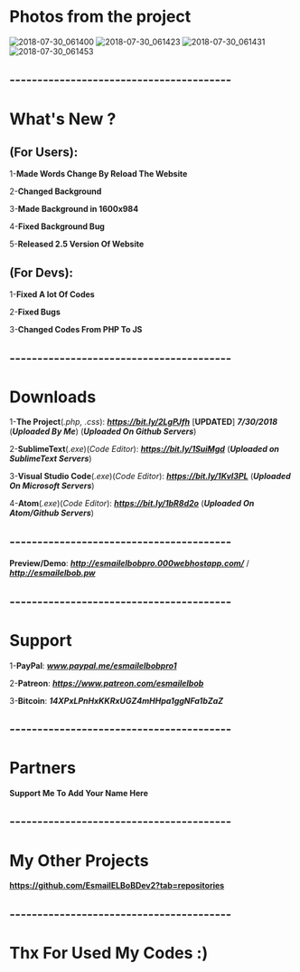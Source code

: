 # Photos from the project
![2018-07-30_061400](https://user-images.githubusercontent.com/28893833/43377239-f609c944-93bf-11e8-88dd-07e41bd6b3dc.png)
![2018-07-30_061423](https://user-images.githubusercontent.com/28893833/43377240-f635ce54-93bf-11e8-9384-21b24792ce82.png)
![2018-07-30_061431](https://user-images.githubusercontent.com/28893833/43377241-f6620230-93bf-11e8-9ea7-bb675f2ba915.png)
![2018-07-30_061453](https://user-images.githubusercontent.com/28893833/43377242-f689b636-93bf-11e8-8890-1b5f12497f86.png)
## ----------------------------------------
# What's New ?

## (For Users): 
1-**Made Words Change By Reload The Website**

2-**Changed Background**

3-**Made Background in 1600x984**

4-**Fixed Background Bug**

5-**Released 2.5 Version Of Website**

## (For Devs): 
1-**Fixed A lot Of Codes**

2-**Fixed Bugs**

3-**Changed Codes From PHP To JS**
## ----------------------------------------
# Downloads

1-**The Project**(*.php, .css*): ***https://bit.ly/2LgPJfh*** [**UPDATED**] ***7/30/2018*** (***Uploaded By Me***) (***Uploaded On Github Servers***)

2-**SublimeText**(*.exe*)(*Code Editor*): ***https://bit.ly/1SuiMgd*** (***Uploaded on SublimeText Servers***)

3-**Visual Studio Code**(*.exe*)(*Code Editor*): ***https://bit.ly/1KvI3PL*** (***Uploaded On Microsoft Servers***)

4-**Atom**(*.exe*)(*Code Editor*): ***https://bit.ly/1bR8d2o*** (***Uploaded On Atom/Github Servers***)
## ----------------------------------------
**Preview/Demo**:  ***http://esmailelbobpro.000webhostapp.com/*** / ***http://esmailelbob.pw***
## ----------------------------------------
# Support

1-**PayPal**: ***www.paypal.me/esmailelbobpro1***

2-**Patreon**: ***https://www.patreon.com/esmailelbob***

3-**Bitcoin**: ***14XPxLPnHxKKRxUGZ4mHHpa1ggNFa1bZaZ***
## ----------------------------------------
# Partners

**Support Me To Add Your Name Here**
## ----------------------------------------

# My Other Projects

**https://github.com/EsmailELBoBDev2?tab=repositories**
## ----------------------------------------

# Thx For Used My Codes :)
